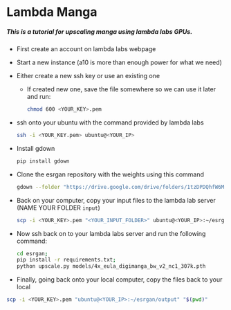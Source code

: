 # Lambda Manga
##### This is a tutorial for upscaling manga using lambda labs GPUs.

- First create an account on lambda labs webpage

- Start a new instance (a10 is more than enough power for what we need)

- Either create a new ssh key or use an existing one
	- If created new one, save the file somewhere so we can use it later and run:
		```bash
		chmod 600 <YOUR_KEY>.pem
		```
  
- ssh onto your ubuntu with the command provided by lambda labs
	```bash
	ssh -i <YOUR_KEY.pem> ubuntu@<YOUR_IP>
	```
 
- Install gdown
	```bash
	pip install gdown
	```

- Clone the esrgan repository with the weights using this command 
	```bash
	gdown --folder "https://drive.google.com/drive/folders/1tzDPDQhfW6MOsYs0h0kxJaE6lR77anSr?usp=sharing"
	```

- Back on your computer, copy your input files to the lambda lab server (NAME YOUR FOLDER `input`)
	```bash
	scp -i <YOUR_KEY>.pem "<YOUR_INPUT_FOLDER>" ubuntu@<YOUR_IP>:~/esrgan
	```

- Now ssh back on to your lambda labs server and run the following command:
	```bash
	cd esrgan; 
	pip install -r requirements.txt; 
	python upscale.py models/4x_eula_digimanga_bw_v2_nc1_307k.pth
	```

- Finally, going back onto your local computer, copy the files back to your local

```bash
scp -i <YOUR_KEY>.pem "ubuntu@<YOUR_IP>:~/esrgan/output" "$(pwd)"
```
